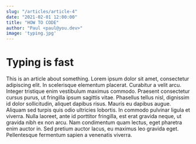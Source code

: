 ```yaml
---
slug: "/articles/article-4"
date: "2021-02-01 12:00:00"
title: "HOW TO CODE"
author: "Paul <paul@you.dev>"
image: 'typing.jpg'
---
```


# Typing is fast

This is an article about something. Lorem ipsum dolor sit amet, consectetur adipiscing elit. In scelerisque elementum placerat. Curabitur a velit arcu. Integer tristique enim vestibulum maximus commodo. Praesent consectetur cursus purus, ut fringilla ipsum sagittis vitae. Phasellus tellus nisl, dignissim id dolor sollicitudin, aliquet dapibus risus. Mauris eu dapibus augue. Aliquam sed turpis quis odio ultricies lobortis. In commodo pulvinar ligula et viverra. Nulla laoreet, ante id porttitor fringilla, est erat gravida neque, ut gravida nibh ex non arcu. Nam condimentum quam lectus, eget pharetra enim auctor in. Sed pretium auctor lacus, eu maximus leo gravida eget. Pellentesque fermentum sapien a venenatis viverra.